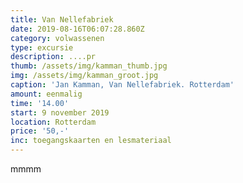 ```yaml
---
title: Van Nellefabriek
date: 2019-08-16T06:07:28.860Z
category: volwassenen
type: excursie
description: ....pr
thumb: /assets/img/kamman_thumb.jpg
img: /assets/img/kamman_groot.jpg
caption: 'Jan Kamman, Van Nellefabriek. Rotterdam'
amount: eenmalig
time: '14.00'
start: 9 november 2019
location: Rotterdam
price: '50,-'
inc: toegangskaarten en lesmateriaal
---
```

mmmm
